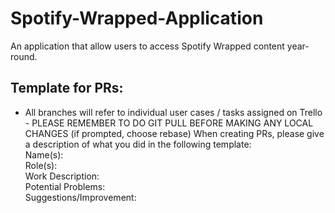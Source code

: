 # Spotify-Wrapped-Application

An application that allow users to access Spotify Wrapped content year-round.

## Template for PRs:
- All branches will refer to individual user cases / tasks assigned on Trello
      - PLEASE REMEMBER TO DO GIT PULL BEFORE MAKING ANY LOCAL CHANGES (if prompted, choose rebase)
When creating PRs, please give a description of what you did in the following template:  
Name(s):   
Role(s):  
Work Description:  
Potential Problems:  
Suggestions/Improvement:  

